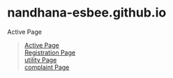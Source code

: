 # nandhana-esbee.github.io
Active Page
<br>
> [Active Page](https://nandhana-esbee.github.io) 
\
> [Registration Page](https://nandhana-esbee.github.io/reg)
\
> [utility Page](https://nandhana-esbee.github.io/utility) 
\
> [complaint Page](https://nandhana-esbee.github.io/complaint)
